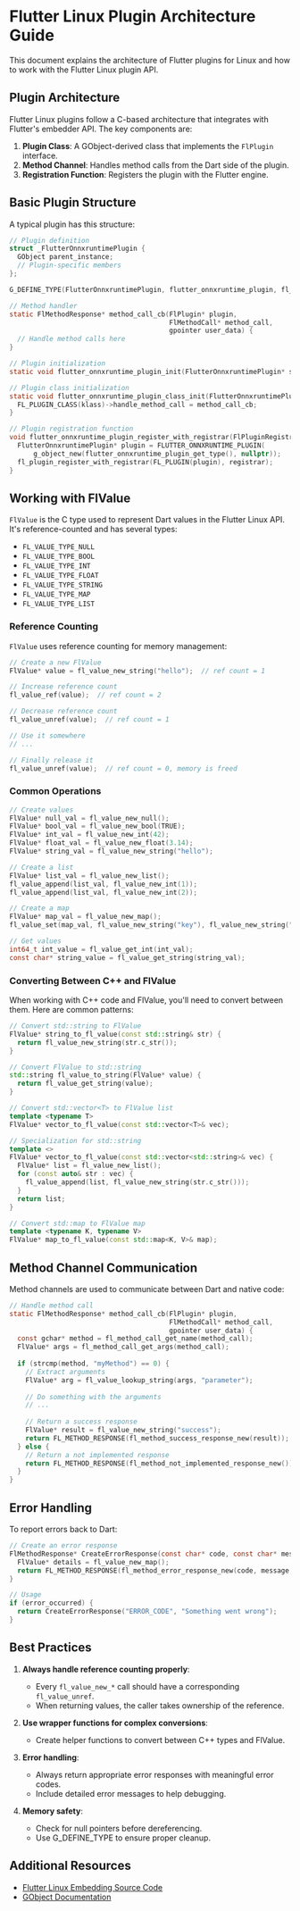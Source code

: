 # Flutter Linux Plugin Architecture Guide

This document explains the architecture of Flutter plugins for Linux and how to work with the Flutter Linux plugin API.

## Plugin Architecture

Flutter Linux plugins follow a C-based architecture that integrates with Flutter's embedder API. The key components are:

1. **Plugin Class**: A GObject-derived class that implements the `FlPlugin` interface.
2. **Method Channel**: Handles method calls from the Dart side of the plugin.
3. **Registration Function**: Registers the plugin with the Flutter engine.

## Basic Plugin Structure

A typical plugin has this structure:

```c
// Plugin definition
struct _FlutterOnnxruntimePlugin {
  GObject parent_instance;
  // Plugin-specific members
};

G_DEFINE_TYPE(FlutterOnnxruntimePlugin, flutter_onnxruntime_plugin, fl_plugin_get_type())

// Method handler
static FlMethodResponse* method_call_cb(FlPlugin* plugin,
                                        FlMethodCall* method_call,
                                        gpointer user_data) {
  // Handle method calls here
}

// Plugin initialization
static void flutter_onnxruntime_plugin_init(FlutterOnnxruntimePlugin* self) {}

// Plugin class initialization
static void flutter_onnxruntime_plugin_class_init(FlutterOnnxruntimePluginClass* klass) {
  FL_PLUGIN_CLASS(klass)->handle_method_call = method_call_cb;
}

// Plugin registration function
void flutter_onnxruntime_plugin_register_with_registrar(FlPluginRegistrar* registrar) {
  FlutterOnnxruntimePlugin* plugin = FLUTTER_ONNXRUNTIME_PLUGIN(
      g_object_new(flutter_onnxruntime_plugin_get_type(), nullptr));
  fl_plugin_register_with_registrar(FL_PLUGIN(plugin), registrar);
}
```

## Working with FlValue

`FlValue` is the C type used to represent Dart values in the Flutter Linux API. It's reference-counted and has several types:

- `FL_VALUE_TYPE_NULL`
- `FL_VALUE_TYPE_BOOL`
- `FL_VALUE_TYPE_INT`
- `FL_VALUE_TYPE_FLOAT`
- `FL_VALUE_TYPE_STRING`
- `FL_VALUE_TYPE_MAP`
- `FL_VALUE_TYPE_LIST`

### Reference Counting

`FlValue` uses reference counting for memory management:

```c
// Create a new FlValue
FlValue* value = fl_value_new_string("hello");  // ref count = 1

// Increase reference count
fl_value_ref(value);  // ref count = 2

// Decrease reference count
fl_value_unref(value);  // ref count = 1

// Use it somewhere
// ...

// Finally release it
fl_value_unref(value);  // ref count = 0, memory is freed
```

### Common Operations

```c
// Create values
FlValue* null_val = fl_value_new_null();
FlValue* bool_val = fl_value_new_bool(TRUE);
FlValue* int_val = fl_value_new_int(42);
FlValue* float_val = fl_value_new_float(3.14);
FlValue* string_val = fl_value_new_string("hello");

// Create a list
FlValue* list_val = fl_value_new_list();
fl_value_append(list_val, fl_value_new_int(1));
fl_value_append(list_val, fl_value_new_int(2));

// Create a map
FlValue* map_val = fl_value_new_map();
fl_value_set(map_val, fl_value_new_string("key"), fl_value_new_string("value"));

// Get values
int64_t int_value = fl_value_get_int(int_val);
const char* string_value = fl_value_get_string(string_val);
```

### Converting Between C++ and FlValue

When working with C++ code and FlValue, you'll need to convert between them. Here are common patterns:

```cpp
// Convert std::string to FlValue
FlValue* string_to_fl_value(const std::string& str) {
  return fl_value_new_string(str.c_str());
}

// Convert FlValue to std::string
std::string fl_value_to_string(FlValue* value) {
  return fl_value_get_string(value);
}

// Convert std::vector<T> to FlValue list
template <typename T>
FlValue* vector_to_fl_value(const std::vector<T>& vec);

// Specialization for std::string
template <>
FlValue* vector_to_fl_value(const std::vector<std::string>& vec) {
  FlValue* list = fl_value_new_list();
  for (const auto& str : vec) {
    fl_value_append(list, fl_value_new_string(str.c_str()));
  }
  return list;
}

// Convert std::map to FlValue map
template <typename K, typename V>
FlValue* map_to_fl_value(const std::map<K, V>& map);
```

## Method Channel Communication

Method channels are used to communicate between Dart and native code:

```c
// Handle method call
static FlMethodResponse* method_call_cb(FlPlugin* plugin,
                                        FlMethodCall* method_call,
                                        gpointer user_data) {
  const gchar* method = fl_method_call_get_name(method_call);
  FlValue* args = fl_method_call_get_args(method_call);
  
  if (strcmp(method, "myMethod") == 0) {
    // Extract arguments
    FlValue* arg = fl_value_lookup_string(args, "parameter");
    
    // Do something with the arguments
    // ...
    
    // Return a success response
    FlValue* result = fl_value_new_string("success");
    return FL_METHOD_RESPONSE(fl_method_success_response_new(result));
  } else {
    // Return a not implemented response
    return FL_METHOD_RESPONSE(fl_method_not_implemented_response_new());
  }
}
```

## Error Handling

To report errors back to Dart:

```c
// Create an error response
FlMethodResponse* CreateErrorResponse(const char* code, const char* message) {
  FlValue* details = fl_value_new_map();
  return FL_METHOD_RESPONSE(fl_method_error_response_new(code, message, details));
}

// Usage
if (error_occurred) {
  return CreateErrorResponse("ERROR_CODE", "Something went wrong");
}
```

## Best Practices

1. **Always handle reference counting properly**:
   - Every `fl_value_new_*` call should have a corresponding `fl_value_unref`.
   - When returning values, the caller takes ownership of the reference.

2. **Use wrapper functions for complex conversions**:
   - Create helper functions to convert between C++ types and FlValue.

3. **Error handling**:
   - Always return appropriate error responses with meaningful error codes.
   - Include detailed error messages to help debugging.

4. **Memory safety**:
   - Check for null pointers before dereferencing.
   - Use G_DEFINE_TYPE to ensure proper cleanup.

## Additional Resources

- [Flutter Linux Embedding Source Code](https://github.com/flutter/engine/tree/master/shell/platform/linux)
- [GObject Documentation](https://docs.gtk.org/gobject/) 